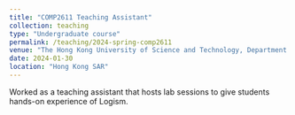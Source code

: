 ```yaml
---
title: "COMP2611 Teaching Assistant"
collection: teaching
type: "Undergraduate course"
permalink: /teaching/2024-spring-comp2611
venue: "The Hong Kong University of Science and Technology, Department of Computer Science and Engineering"
date: 2024-01-30
location: "Hong Kong SAR"
---
```


Worked as a teaching assistant that hosts lab sessions to give students hands-on experience of Logism.

